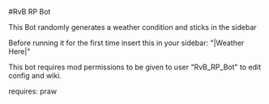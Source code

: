 #RvB RP Bot

This Bot randomly generates a weather condition and sticks in the sidebar

Before running it for the first time insert this in your sidebar: "|Weather Here|"

This bot requires mod permissions to be given to user "RvB_RP_Bot" to edit config and wiki.

requires: praw
